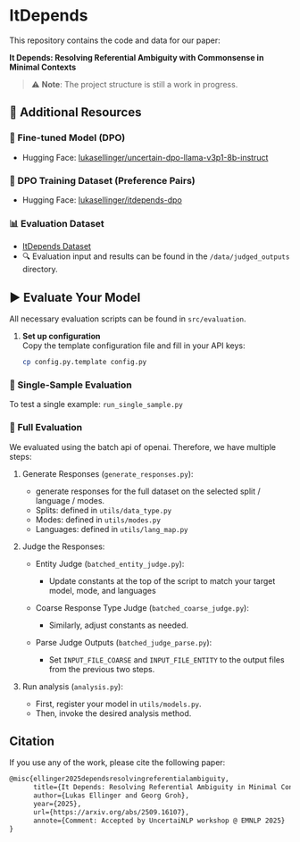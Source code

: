 # ItDepends
This repository contains the code and data for our paper:

**It Depends: Resolving Referential Ambiguity with Commonsense in Minimal Contexts**

> ⚠️ **Note**: The project structure is still a work in progress.

## 🚀 Additional Resources
### 🤖 Fine-tuned Model (DPO)
- Hugging Face: [lukasellinger/uncertain-dpo-llama-v3p1-8b-instruct](https://huggingface.co/lukasellinger/uncertain-dpo-llama-v3p1-8b-instruct)

### 📁 DPO Training Dataset (Preference Pairs)
- Hugging Face: [lukasellinger/itdepends-dpo](https://huggingface.co/datasets/lukasellinger/itdepends-dpo)

### 📊 Evaluation Dataset
- [ItDepends Dataset](https://huggingface.co/datasets/lukasellinger/itdepends)
- 🔍 Evaluation input and results can be found in the `/data/judged_outputs` directory.

## ▶️ Evaluate Your Model
All necessary evaluation scripts can be found in `src/evaluation`.

1. **Set up configuration**  
   Copy the template configuration file and fill in your API keys:
   ```bash
   cp config.py.template config.py
   ```

### 🔹 Single-Sample Evaluation
To test a single example: `run_single_sample.py`

### 🔹 Full Evaluation
We evaluated using the batch api of openai. Therefore, we have multiple steps:
1. Generate Responses (`generate_responses.py`):
   - generate responses for the full dataset on the selected split / language / modes.
   - Splits: defined in `utils/data_type.py`
   - Modes: defined in `utils/modes.py`
   - Languages: defined in `utils/lang_map.py`

2. Judge the Responses:
   - Entity Judge (`batched_entity_judge.py`):
     - Update constants at the top of the script to match your target model, mode, and languages

   - Coarse Response Type Judge (`batched_coarse_judge.py`):
     - Similarly, adjust constants as needed.

    - Parse Judge Outputs (`batched_judge_parse.py`):
      - Set `INPUT_FILE_COARSE` and `INPUT_FILE_ENTITY` to the output files from the previous two steps.

3. Run analysis (`analysis.py`):
    - First, register your model in `utils/models.py`.
    - Then, invoke the desired analysis method.

## Citation

If you use any of the work, please cite the following paper:

```tex
@misc{ellinger2025dependsresolvingreferentialambiguity,
      title={It Depends: Resolving Referential Ambiguity in Minimal Contexts with Commonsense Knowledge}, 
      author={Lukas Ellinger and Georg Groh},
      year={2025},
      url={https://arxiv.org/abs/2509.16107},
      annote={Comment: Accepted by UncertaiNLP workshop @ EMNLP 2025} 
}
```
